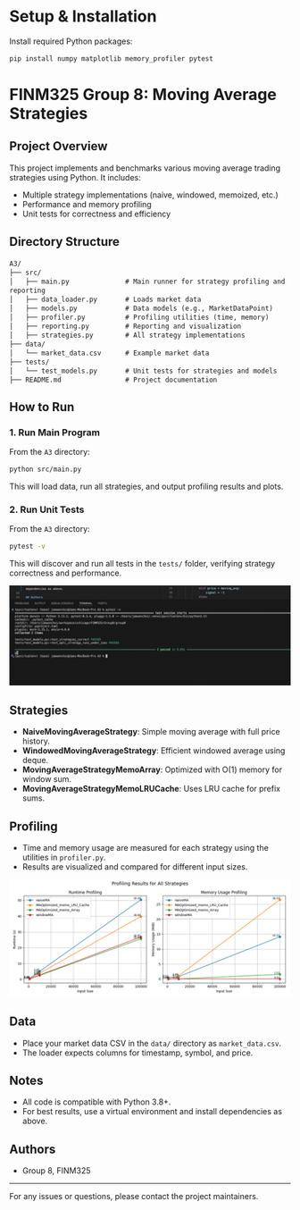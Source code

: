 # Setup & Installation

Install required Python packages:

```bash
pip install numpy matplotlib memory_profiler pytest
```

# FINM325 Group 8: Moving Average Strategies

## Project Overview
This project implements and benchmarks various moving average trading strategies using Python. It includes:
- Multiple strategy implementations (naive, windowed, memoized, etc.)
- Performance and memory profiling
- Unit tests for correctness and efficiency

## Directory Structure
```
A3/
├── src/
│   ├── main.py              # Main runner for strategy profiling and reporting
│   ├── data_loader.py       # Loads market data
│   ├── models.py            # Data models (e.g., MarketDataPoint)
│   ├── profiler.py          # Profiling utilities (time, memory)
│   ├── reporting.py         # Reporting and visualization
│   ├── strategies.py        # All strategy implementations
├── data/
│   └── market_data.csv      # Example market data
├── tests/
│   └── test_models.py       # Unit tests for strategies and models
├── README.md                # Project documentation
```

## How to Run

### 1. Run Main Program
From the `A3` directory:
```bash
python src/main.py
```
This will load data, run all strategies, and output profiling results and plots.

### 2. Run Unit Tests
From the `A3` directory:
```bash
pytest -v
```
This will discover and run all tests in the `tests/` folder, verifying strategy correctness and performance.

![Test result preview](./result/test-result.png)

## Strategies
- **NaiveMovingAverageStrategy**: Simple moving average with full price history.
- **WindowedMovingAverageStrategy**: Efficient windowed average using deque.
- **MovingAverageStrategyMemoArray**: Optimized with O(1) memory for window sum.
- **MovingAverageStrategyMemoLRUCache**: Uses LRU cache for prefix sums.

## Profiling
- Time and memory usage are measured for each strategy using the utilities in `profiler.py`.
- Results are visualized and compared for different input sizes.

![Profile result preview](./result/profiling_results.png)

## Data
- Place your market data CSV in the `data/` directory as `market_data.csv`.
- The loader expects columns for timestamp, symbol, and price.

## Notes
- All code is compatible with Python 3.8+.
- For best results, use a virtual environment and install dependencies as above.

## Authors
- Group 8, FINM325

---
For any issues or questions, please contact the project maintainers.
